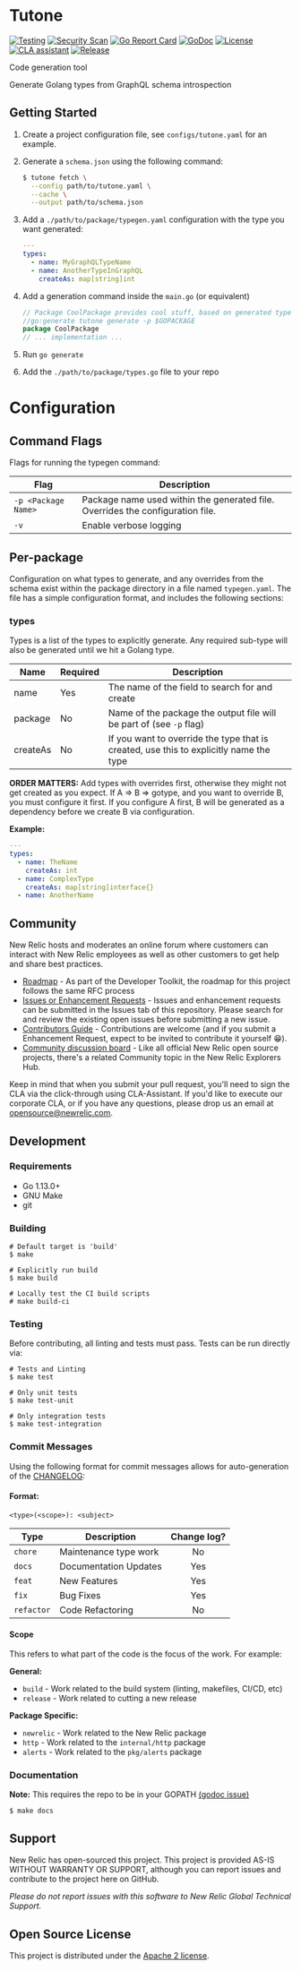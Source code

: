 # Tutone

[![Testing](https://github.com/newrelic/tutone/workflows/Testing/badge.svg)](https://github.com/newrelic/tutone/actions)
[![Security Scan](https://github.com/newrelic/tutone/workflows/Security%20Scan/badge.svg)](https://github.com/newrelic/tutone/actions)
[![Go Report Card](https://goreportcard.com/badge/github.com/newrelic/tutone?style=flat-square)](https://goreportcard.com/report/github.com/newrelic/tutone)
[![GoDoc](https://godoc.org/github.com/newrelic/tutone?status.svg)](https://godoc.org/github.com/newrelic/tutone)
[![License](https://img.shields.io/badge/License-Apache%202.0-blue.svg)](https://github.com/newrelic/tutone/blob/master/LICENSE)
[![CLA assistant](https://cla-assistant.io/readme/badge/newrelic/tutone)](https://cla-assistant.io/newrelic/tutone)
[![Release](https://img.shields.io/github/release/newrelic/tutone/all.svg)](https://github.com/newrelic/tutone/releases/latest)

Code generation tool

Generate Golang types from GraphQL schema introspection

## Getting Started
1. Create a project configuration file, see `configs/tutone.yaml` for an example.
1. Generate a `schema.json` using the following command:

   ```bash
   $ tutone fetch \
     --config path/to/tutone.yaml \
     --cache \
     --output path/to/schema.json
   ```
   
1. Add a `./path/to/package/typegen.yaml` configuration with the type you want generated:

   ```yaml
   ---
   types:
     - name: MyGraphQLTypeName
     - name: AnotherTypeInGraphQL
       createAs: map[string]int
   ```
1. Add a generation command inside the `main.go` (or equivalent)

   ```go
   // Package CoolPackage provides cool stuff, based on generated types
   //go:generate tutone generate -p $GOPACKAGE
   package CoolPackage
   // ... implementation ...
   ```
1. Run `go generate`
1. Add the `./path/to/package/types.go` file to your repo

# Configuration

## Command Flags

Flags for running the typegen command:

| Flag | Description |
| ---- | ----------- |
| `-p <Package Name>` | Package name used within the generated file. Overrides the configuration file. |
| `-v` | Enable verbose logging |


## Per-package

Configuration on what types to generate, and any overrides from the schema
exist within the package directory in a file named `typegen.yaml`. The file has
a simple configuration format, and includes the following sections:

### types

Types is a list of the types to explicitly generate.  Any required sub-type will
also be generated until we hit a Golang type.

| Name | Required | Description |
| ---- | -------- | ----------- |
| name | Yes | The name of the field to search for and create |
| package | No | Name of the package the output file will be part of (see `-p` flag) |
| createAs | No | If you want to override the type that is created, use this to explicitly name the type |

**ORDER MATTERS:** Add types with overrides first, otherwise they might not get
created as you expect. If A => B => gotype, and you want to override B, you
must configure it first.  If you configure A first, B will be generated as a
dependency before we create B via configuration.

**Example:**

```yaml
---
types:
  - name: TheName
    createAs: int
  - name: ComplexType
    createAs: map[string]interface{}
  - name: AnotherName
```


## Community

New Relic hosts and moderates an online forum where customers can interact with New Relic employees as well as other customers to get help and share best practices. 

* [Roadmap](https://newrelic.github.io/developer-toolkit/roadmap/) - As part of the Developer Toolkit, the roadmap for this project follows the same RFC process
* [Issues or Enhancement Requests](https://github.com/newrelic/tutone/issues) - Issues and enhancement requests can be submitted in the Issues tab of this repository. Please search for and review the existing open issues before submitting a new issue.
* [Contributors Guide](CONTRIBUTING.md) - Contributions are welcome (and if you submit a Enhancement Request, expect to be invited to contribute it yourself :grin:).
* [Community discussion board](https://discuss.newrelic.com/c/build-on-new-relic/developer-toolkit) - Like all official New Relic open source projects, there's a related Community topic in the New Relic Explorers Hub.

Keep in mind that when you submit your pull request, you'll need to sign the CLA via the click-through using CLA-Assistant. If you'd like to execute our corporate CLA, or if you have any questions, please drop us an email at opensource@newrelic.com.


## Development

### Requirements

* Go 1.13.0+
* GNU Make
* git


### Building

```
# Default target is 'build'
$ make

# Explicitly run build
$ make build

# Locally test the CI build scripts
# make build-ci
```


### Testing

Before contributing, all linting and tests must pass.  Tests can be run directly via:

```
# Tests and Linting
$ make test

# Only unit tests
$ make test-unit

# Only integration tests
$ make test-integration
```

### Commit Messages

Using the following format for commit messages allows for auto-generation of
the [CHANGELOG](CHANGELOG.md):

#### Format:

`<type>(<scope>): <subject>`

| Type | Description | Change log? |
|------| ----------- | :---------: |
| `chore` | Maintenance type work | No |
| `docs` | Documentation Updates | Yes |
| `feat` | New Features | Yes |
| `fix`  | Bug Fixes | Yes |
| `refactor` | Code Refactoring | No |

#### Scope

This refers to what part of the code is the focus of the work.  For example:

**General:**

* `build` - Work related to the build system (linting, makefiles, CI/CD, etc)
* `release` - Work related to cutting a new release

**Package Specific:**

* `newrelic` - Work related to the New Relic package
* `http` - Work related to the `internal/http` package
* `alerts` - Work related to the `pkg/alerts` package



### Documentation

**Note:** This requires the repo to be in your GOPATH [(godoc issue)](https://github.com/golang/go/issues/26827)

```
$ make docs
```


## Support

New Relic has open-sourced this project. This project is provided AS-IS WITHOUT WARRANTY OR SUPPORT, although you can report issues and contribute to the project here on GitHub.

_Please do not report issues with this software to New Relic Global Technical Support._


## Open Source License

This project is distributed under the [Apache 2 license](LICENSE).
